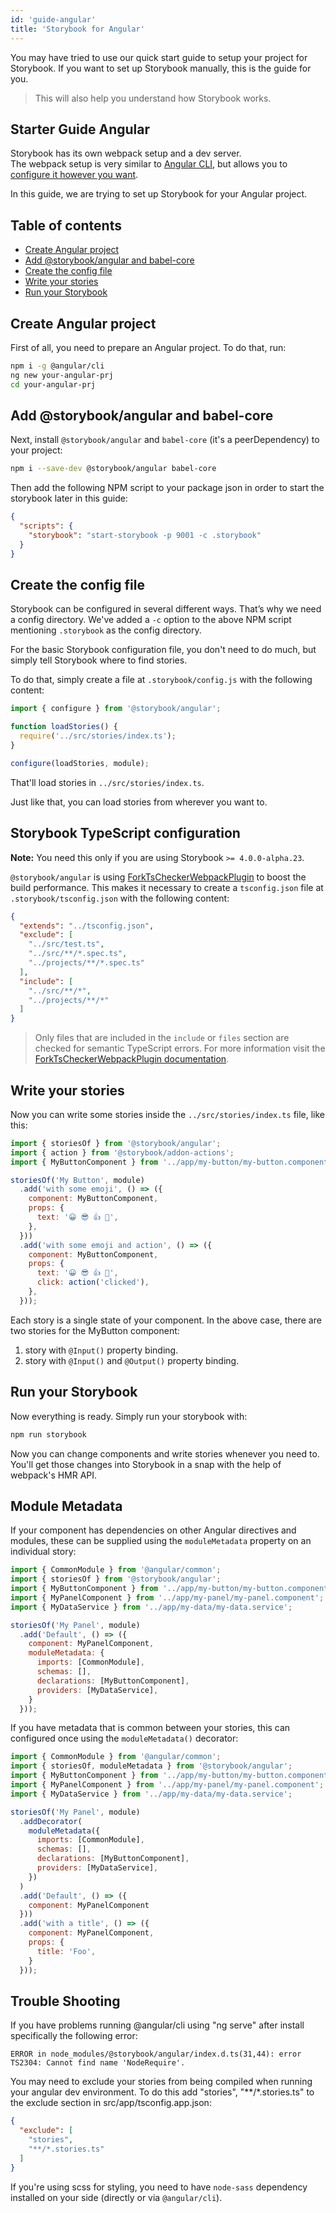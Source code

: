 ```yaml
---
id: 'guide-angular'
title: 'Storybook for Angular'
---
```


You may have tried to use our quick start guide to setup your project for Storybook. If you want to set up Storybook manually, this is the guide for you.

> This will also help you understand how Storybook works.

## Starter Guide Angular

Storybook has its own webpack setup and a dev server.  
The webpack setup is very similar to [Angular CLI](https://cli.angular.io), but allows you to [configure it however you want](/configurations/custom-webpack-config/).

In this guide, we are trying to set up Storybook for your Angular project.

## Table of contents

-   [Create Angular project](#create-angular-project)
-   [Add @storybook/angular and babel-core](#add-storybookangular-and-babel-core)
-   [Create the config file](#create-the-config-file)
-   [Write your stories](#write-your-stories)
-   [Run your Storybook](#run-your-storybook)

## Create Angular project

First of all, you need to prepare an Angular project. To do that, run:

```sh
npm i -g @angular/cli
ng new your-angular-prj
cd your-angular-prj
```

## Add @storybook/angular and babel-core

Next, install `@storybook/angular` and `babel-core` (it's a peerDependency) to your project:

```sh
npm i --save-dev @storybook/angular babel-core
```

Then add the following NPM script to your package json in order to start the storybook later in this guide:

```json
{
  "scripts": {
    "storybook": "start-storybook -p 9001 -c .storybook"
  }
}
```

## Create the config file

Storybook can be configured in several different ways. 
That’s why we need a config directory. We've added a `-c` option to the above NPM script mentioning `.storybook` as the config directory.

For the basic Storybook configuration file, you don't need to do much, but simply tell Storybook where to find stories.

To do that, simply create a file at `.storybook/config.js` with the following content:

```js
import { configure } from '@storybook/angular';

function loadStories() {
  require('../src/stories/index.ts');
}

configure(loadStories, module);
```

That'll load stories in `../src/stories/index.ts`.

Just like that, you can load stories from wherever you want to.

## Storybook TypeScript configuration

**Note:** You need this only if you are using Storybook `>= 4.0.0-alpha.23`.

`@storybook/angular` is using [ForkTsCheckerWebpackPlugin](https://github.com/Realytics/fork-ts-checker-webpack-plugin) to boost the build performance. 
This makes it necessary to create a `tsconfig.json` file at `.storybook/tsconfig.json` with the following content:

```json
{
  "extends": "../tsconfig.json",
  "exclude": [
    "../src/test.ts",
    "../src/**/*.spec.ts",
    "../projects/**/*.spec.ts"
  ],
  "include": [
    "../src/**/*",
    "../projects/**/*"
  ]
}
```

> Only files that are included in the `include` or `files` section are checked for semantic TypeScript errors.
> For more information visit the [ForkTsCheckerWebpackPlugin documentation](https://github.com/Realytics/fork-ts-checker-webpack-plugin#modules-resolution).

## Write your stories

Now you can write some stories inside the `../src/stories/index.ts` file, like this:

```js
import { storiesOf } from '@storybook/angular';
import { action } from '@storybook/addon-actions';
import { MyButtonComponent } from '../app/my-button/my-button.component';

storiesOf('My Button', module)
  .add('with some emoji', () => ({
    component: MyButtonComponent,
    props: {
      text: '😀 😎 👍 💯',
    },
  }))
  .add('with some emoji and action', () => ({
    component: MyButtonComponent,
    props: {
      text: '😀 😎 👍 💯',
      click: action('clicked'),
    },
  }));
```

Each story is a single state of your component. In the above case, there are two stories for the MyButton component:

1.  story with `@Input()` property binding.
2.  story with `@Input()` and `@Output()` property binding.

## Run your Storybook

Now everything is ready. Simply run your storybook with:

```sh
npm run storybook
```

Now you can change components and write stories whenever you need to.
You'll get those changes into Storybook in a snap with the help of webpack's HMR API.

## Module Metadata

If your component has dependencies on other Angular directives and modules, these can be supplied using the `moduleMetadata` property on an individual story:

```js
import { CommonModule } from '@angular/common';
import { storiesOf } from '@storybook/angular';
import { MyButtonComponent } from '../app/my-button/my-button.component';
import { MyPanelComponent } from '../app/my-panel/my-panel.component';
import { MyDataService } from '../app/my-data/my-data.service';

storiesOf('My Panel', module)
  .add('Default', () => ({
    component: MyPanelComponent,
    moduleMetadata: {
      imports: [CommonModule],
      schemas: [],
      declarations: [MyButtonComponent],
      providers: [MyDataService],
    }
  }));
```

If you have metadata that is common between your stories, this can configured once using the `moduleMetadata()` decorator:

```js
import { CommonModule } from '@angular/common';
import { storiesOf, moduleMetadata } from '@storybook/angular';
import { MyButtonComponent } from '../app/my-button/my-button.component';
import { MyPanelComponent } from '../app/my-panel/my-panel.component';
import { MyDataService } from '../app/my-data/my-data.service';

storiesOf('My Panel', module)
  .addDecorator(
    moduleMetadata({
      imports: [CommonModule],
      schemas: [],
      declarations: [MyButtonComponent],
      providers: [MyDataService],
    })
  )
  .add('Default', () => ({
    component: MyPanelComponent
  }))
  .add('with a title', () => ({
    component: MyPanelComponent,
    props: {
      title: 'Foo',
    }
  }));
```
## Trouble Shooting

If you have problems running @angular/cli using "ng serve" after install specifically the following error: 

```ERROR in node_modules/@storybook/angular/index.d.ts(31,44): error TS2304: Cannot find name 'NodeRequire'.```

You may need to exclude your stories from being compiled when running your angular dev environment.  To do this add "stories", "\*\*/\*.stories.ts" to the exclude section in src/app/tsconfig.app.json:

```json
{
  "exclude": [
    "stories",
    "**/*.stories.ts"
  ]
}
```

If you're using scss for styling, you need to have `node-sass` dependency installed on your side (directly or via `@angular/cli`).
